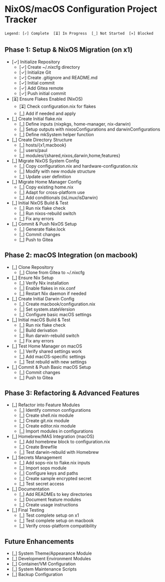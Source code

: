 # NixOS/macOS Configuration Project Tracker

```
Legend: [✓] Complete  [⏳] In Progress  [_] Not Started  [⨯] Blocked
```

## Phase 1: Setup & NixOS Migration (on x1)
- [✓] Initialize Repository
  - [✓] Create ~/.nixcfg directory
  - [✓] Initialize Git
  - [✓] Create .gitignore and README.md
  - [✓] Initial commit
  - [✓] Add Gitea remote
  - [✓] Push initial commit
- [⏳] Ensure Flakes Enabled (NixOS)
  - [⏳] Check configuration.nix for flakes
  - [_] Add if needed and apply
- [_] Create Initial flake.nix
  - [_] Define inputs (nixpkgs, home-manager, nix-darwin)
  - [_] Setup outputs with nixosConfigurations and darwinConfigurations
  - [_] Define mkSystem helper function
- [_] Create Directory Structure
  - [_] hosts/{x1,macbook}
  - [_] users/paul
  - [_] modules/{shared,nixos,darwin,home,features}
- [_] Migrate NixOS System Config
  - [_] Copy configuration.nix and hardware-configuration.nix
  - [_] Modify with new module structure
  - [_] Update user definition
- [_] Migrate Home Manager Config
  - [_] Copy existing home.nix
  - [_] Adapt for cross-platform use
  - [_] Add conditionals (isLinux/isDarwin)
- [_] Initial NixOS Build & Test
  - [_] Run nix flake check
  - [_] Run nixos-rebuild switch
  - [_] Fix any errors
- [_] Commit & Push NixOS Setup
  - [_] Generate flake.lock
  - [_] Commit changes
  - [_] Push to Gitea

## Phase 2: macOS Integration (on macbook)
- [_] Clone Repository
  - [_] Clone from Gitea to ~/.nixcfg
- [_] Ensure Nix Setup
  - [_] Verify Nix installation
  - [_] Enable flakes in nix.conf
  - [_] Restart Nix daemon if needed
- [_] Create Initial Darwin Config
  - [_] Create macbook/configuration.nix
  - [_] Set system.stateVersion
  - [_] Configure basic macOS settings
- [_] Initial macOS Build & Test
  - [_] Run nix flake check
  - [_] Build derivation
  - [_] Run darwin-rebuild switch
  - [_] Fix any errors
- [_] Test Home Manager on macOS
  - [_] Verify shared settings work
  - [_] Add macOS-specific settings
  - [_] Test rebuild with new settings
- [_] Commit & Push Basic macOS Setup
  - [_] Commit changes
  - [_] Push to Gitea

## Phase 3: Refactoring & Advanced Features
- [_] Refactor into Feature Modules
  - [_] Identify common configurations
  - [_] Create shell.nix module
  - [_] Create git.nix module
  - [_] Create editor.nix module
  - [_] Import modules in configurations
- [_] Homebrew/MAS Integration (macOS)
  - [_] Add homebrew block to configuration.nix
  - [_] Create Brewfile
  - [_] Test darwin-rebuild with Homebrew
- [_] Secrets Management
  - [_] Add sops-nix to flake.nix inputs
  - [_] Import sops module
  - [_] Configure keys and paths
  - [_] Create sample encrypted secret
  - [_] Test secret access
- [_] Documentation
  - [_] Add READMEs to key directories
  - [_] Document feature modules
  - [_] Create usage instructions
- [_] Final Testing
  - [_] Test complete setup on x1
  - [_] Test complete setup on macbook
  - [_] Verify cross-platform compatibility

## Future Enhancements
- [_] System Theme/Appearance Module
- [_] Development Environment Modules
- [_] Container/VM Configuration
- [_] System Maintenance Scripts
- [_] Backup Configuration